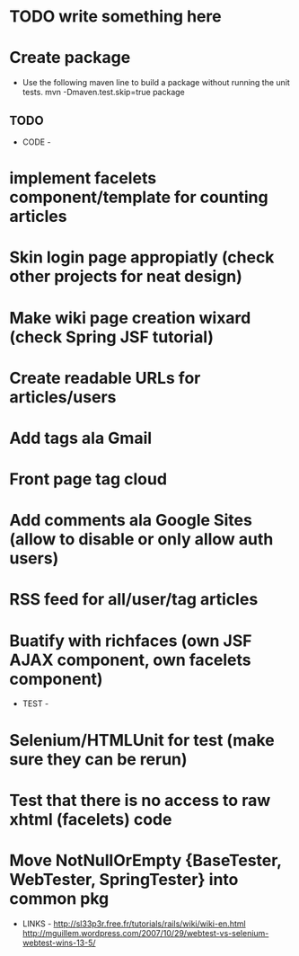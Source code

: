 # TODO write something here

# Create package
- Use the following maven line to build a package without running the unit tests.
mvn -Dmaven.test.skip=true package

## TODO
- CODE -
# implement facelets component/template for counting articles
# Skin login page appropiatly (check other projects for neat design)
# Make wiki page creation wixard (check Spring JSF tutorial)
# Create readable URLs for articles/users
# Add tags ala Gmail
# Front page tag cloud
# Add comments ala Google Sites (allow to disable or only allow auth users)
# RSS feed for all/user/tag articles
# Buatify with richfaces (own JSF AJAX component, own facelets component)

- TEST -
# Selenium/HTMLUnit for test (make sure they can be rerun)
# Test that there is no access to raw xhtml (facelets) code
# Move NotNullOrEmpty {BaseTester, WebTester, SpringTester} into common pkg

- LINKS -
http://sl33p3r.free.fr/tutorials/rails/wiki/wiki-en.html
http://mguillem.wordpress.com/2007/10/29/webtest-vs-selenium-webtest-wins-13-5/
